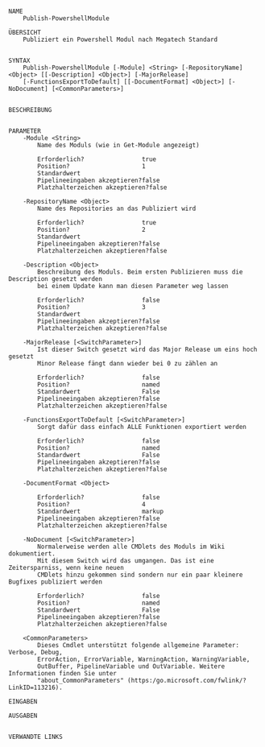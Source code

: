 ﻿```

NAME
    Publish-PowershellModule
    
ÜBERSICHT
    Publiziert ein Powershell Modul nach Megatech Standard
    
    
SYNTAX
    Publish-PowershellModule [-Module] <String> [-RepositoryName] <Object> [[-Description] <Object>] [-MajorRelease] 
    [-FunctionsExportToDefault] [[-DocumentFormat] <Object>] [-NoDocument] [<CommonParameters>]
    
    
BESCHREIBUNG
    

PARAMETER
    -Module <String>
        Name des Moduls (wie in Get-Module angezeigt)
        
        Erforderlich?                true
        Position?                    1
        Standardwert                 
        Pipelineeingaben akzeptieren?false
        Platzhalterzeichen akzeptieren?false
        
    -RepositoryName <Object>
        Name des Repositories an das Publiziert wird
        
        Erforderlich?                true
        Position?                    2
        Standardwert                 
        Pipelineeingaben akzeptieren?false
        Platzhalterzeichen akzeptieren?false
        
    -Description <Object>
        Beschreibung des Moduls. Beim ersten Publizieren muss die Description gesetzt werden
        bei einem Update kann man diesen Parameter weg lassen
        
        Erforderlich?                false
        Position?                    3
        Standardwert                 
        Pipelineeingaben akzeptieren?false
        Platzhalterzeichen akzeptieren?false
        
    -MajorRelease [<SwitchParameter>]
        Ist dieser Switch gesetzt wird das Major Release um eins hoch gesetzt
        Minor Release fängt dann wieder bei 0 zu zählen an
        
        Erforderlich?                false
        Position?                    named
        Standardwert                 False
        Pipelineeingaben akzeptieren?false
        Platzhalterzeichen akzeptieren?false
        
    -FunctionsExportToDefault [<SwitchParameter>]
        Sorgt dafür dass einfach ALLE Funktionen exportiert werden
        
        Erforderlich?                false
        Position?                    named
        Standardwert                 False
        Pipelineeingaben akzeptieren?false
        Platzhalterzeichen akzeptieren?false
        
    -DocumentFormat <Object>
        
        Erforderlich?                false
        Position?                    4
        Standardwert                 markup
        Pipelineeingaben akzeptieren?false
        Platzhalterzeichen akzeptieren?false
        
    -NoDocument [<SwitchParameter>]
        Normalerweise werden alle CMDlets des Moduls im Wiki dokumentiert.
        Mit diesem Switch wird das umgangen. Das ist eine Zeitersparniss, wenn keine neuen
        CMDlets hinzu gekommen sind sondern nur ein paar kleinere Bugfixes publiziert werden
        
        Erforderlich?                false
        Position?                    named
        Standardwert                 False
        Pipelineeingaben akzeptieren?false
        Platzhalterzeichen akzeptieren?false
        
    <CommonParameters>
        Dieses Cmdlet unterstützt folgende allgemeine Parameter: Verbose, Debug,
        ErrorAction, ErrorVariable, WarningAction, WarningVariable,
        OutBuffer, PipelineVariable und OutVariable. Weitere Informationen finden Sie unter 
        "about_CommonParameters" (https:/go.microsoft.com/fwlink/?LinkID=113216). 
    
EINGABEN
    
AUSGABEN
    
    
VERWANDTE LINKS



```

